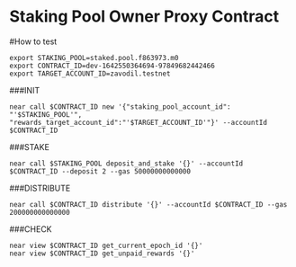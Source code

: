 Staking Pool Owner Proxy Contract
======

#How to test

```
export STAKING_POOL=staked.pool.f863973.m0
export CONTRACT_ID=dev-1642550364694-97849682442466
export TARGET_ACCOUNT_ID=zavodil.testnet
```

###INIT 
```
near call $CONTRACT_ID new '{"staking_pool_account_id": "'$STAKING_POOL'", "rewards_target_account_id":"'$TARGET_ACCOUNT_ID'"}' --accountId $CONTRACT_ID
```

###STAKE
```
near call $STAKING_POOL deposit_and_stake '{}' --accountId $CONTRACT_ID --deposit 2 --gas 50000000000000
```

###DISTRIBUTE
```
near call $CONTRACT_ID distribute '{}' --accountId $CONTRACT_ID --gas 200000000000000
```

###CHECK
```
near view $CONTRACT_ID get_current_epoch_id '{}'
near view $CONTRACT_ID get_unpaid_rewards '{}'
```
